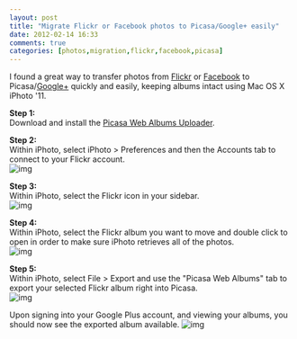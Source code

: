 ```yaml
---
layout: post
title: "Migrate Flickr or Facebook photos to Picasa/Google+ easily"
date: 2012-02-14 16:33
comments: true
categories: [photos,migration,flickr,facebook,picasa]
---
```

I found a great way to transfer photos from [Flickr](http://www.flickr.com/) or [Facebook](http://www.facebook.com/) to Picasa/[Google+](http://plus.google.com) quickly and easily, keeping albums intact using Mac OS X iPhoto '11.

**Step 1:**<br>
Download and install the [Picasa Web Albums Uploader](http://picasa.google.com/mac_tools.html).

**Step 2:**<br>
Within iPhoto, select iPhoto > Preferences and then the Accounts tab to connect to your Flickr account.<br>
![img](https://img.skitch.com/20120215-epm1hsd8fm9jy44ame3aaaytdh.png)

**Step 3:**<br>
Within iPhoto, select the Flickr icon in your sidebar.<br>
![img](https://img.skitch.com/20120215-bc5xsu5q1259gftmdkceq3yfy6.png)

**Step 4:**<br>
Within iPhoto, select the Flickr album you want to move and double click to open in order to make sure iPhoto retrieves all of the photos.<br>
![img](https://img.skitch.com/20120215-k4re65p6j4s14py52k8x9d5ath.png)

**Step 5:**<br>
Within iPhoto, select File > Export and use the "Picasa Web Albums" tab to export your selected Flickr album right into Picasa.<br>
![img](https://img.skitch.com/20120215-xfpx814n6d5xtwc6jphe1rja2d.png)

Upon signing into your Google Plus account, and viewing your albums, you should now see the exported album available.
![img](https://img.skitch.com/20120215-ejkj42q1xyqf5q5ju4jnegthy.png)